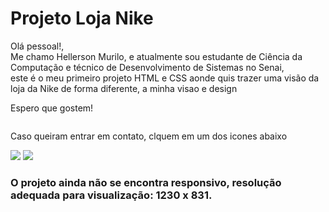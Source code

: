 <h1>Projeto Loja Nike</h1>

<p>Olá pessoal!, </br>
Me chamo Hellerson Murilo, e atualmente sou estudante de Ciência da Computação e técnico de Desenvolvimento de Sistemas no Senai, </br>
este é o meu primeiro projeto HTML e CSS aonde quis trazer uma visão da loja da Nike de forma diferente, a minha visao e design</p>
<p>Espero que gostem!</p>

<img src="https://i.gifer.com/origin/d4/d4bc5f0812eb1e0568a0f5ab140606f0.gif" alt="">

<p>Caso queiram entrar em contato, clquem em um dos icones abaixo </p>

[<img src="https://img.shields.io/badge/linkedin-%230077B5.svg?&style=for-the-badge&logo=linkedin&logoColor=white" />](https://br.linkedin.com/in/hellerson-murilo-bezerra-calabianqui-de-souza-2626b823a) [<img src = "https://img.shields.io/badge/instagram-%23E4405F.svg?&style=for-the-badge&logo=instagram&logoColor=white">](https://www.instagram.com/murilo_calabianqui/)

<h3> O projeto ainda não se encontra responsivo, resolução adequada para visualização: 1230 x 831. </h3> 

